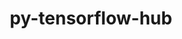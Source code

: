 ---
title: "py-tensorflow-hub"
layout: cache
categories: [package, develop-2025-02-16]
meta: {"compilers": ["gcc@=13.2.0"], "num_specs": 1, "num_specs_by_stack": {"ml-linux-aarch64-cpu": 1, "ml-linux-aarch64-cuda": 1, "root": 1}, "oss": ["ubuntu24.04"], "platforms": ["linux"], "stacks": ["ml-linux-aarch64-cpu", "ml-linux-aarch64-cuda", "root"], "targets": ["aarch64"], "versions": ["0.12.0"]}
spec_details: [{"compiler": "gcc@=13.2.0", "hash": "tqhghctqjdbdt7lvgf6nzvjj22c6tp7x", "os": "ubuntu24.04", "platform": "linux", "size": "-", "stacks": ["ml-linux-aarch64-cpu", "ml-linux-aarch64-cuda", "root"], "tarball": "https://binaries.spack.io/develop-2025-02-16/build_cache/linux-ubuntu24.04-aarch64/gcc-13.2.0/py-tensorflow-hub-0.12.0/linux-ubuntu24.04-aarch64-gcc-13.2.0-py-tensorflow-hub-0.12.0-tqhghctqjdbdt7lvgf6nzvjj22c6tp7x.spack", "target": "aarch64", "variants": ["build_system=generic", "patches=e0dd39d"], "versions": ["0.12.0"]}]
---